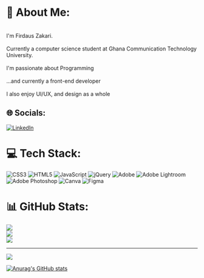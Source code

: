 # 💫 About Me:

<br>I'm Firdaus Zakari.</br> 
<br>Currently a computer science student at Ghana Communication Technology University.</br>
<br>I'm passionate about Programming</br>
<br>...and currently a front-end developer</br>
<br>I also enjoy UI/UX, and design as a whole</br>


## 🌐 Socials:
[![LinkedIn](https://img.shields.io/badge/LinkedIn-%230077B5.svg?logo=linkedin&logoColor=white)](https://www.linkedin.com/public-profile/settings)

# 💻 Tech Stack:
![CSS3](https://img.shields.io/badge/css3-%231572B6.svg?style=for-the-badge&logo=css3&logoColor=white) ![HTML5](https://img.shields.io/badge/html5-%23E34F26.svg?style=for-the-badge&logo=html5&logoColor=white) ![JavaScript](https://img.shields.io/badge/javascript-%23323330.svg?style=for-the-badge&logo=javascript&logoColor=%23F7DF1E) ![jQuery](https://img.shields.io/badge/jquery-%230769AD.svg?style=for-the-badge&logo=jquery&logoColor=white) ![Adobe](https://img.shields.io/badge/adobe-%23FF0000.svg?style=for-the-badge&logo=adobe&logoColor=white) ![Adobe Lightroom](https://img.shields.io/badge/Adobe%20Lightroom-31A8FF.svg?style=for-the-badge&logo=Adobe%20Lightroom&logoColor=white) ![Adobe Photoshop](https://img.shields.io/badge/adobe%20photoshop-%2331A8FF.svg?style=for-the-badge&logo=adobe%20photoshop&logoColor=white) ![Canva](https://img.shields.io/badge/Canva-%2300C4CC.svg?style=for-the-badge&logo=Canva&logoColor=white) ![Figma](https://img.shields.io/badge/figma-%23F24E1E.svg?style=for-the-badge&logo=figma&logoColor=white)
# 📊 GitHub Stats:
![](https://github-readme-stats.vercel.app/api?username=jannattttt&theme=dark&hide_border=false&include_all_commits=false&count_private=false)<br/>
![](https://github-readme-streak-stats.herokuapp.com/?user=jannattttt&theme=dark&hide_border=false)<br/>
![](https://github-readme-stats.vercel.app/api/top-langs/?username=jannattttt&theme=dark&hide_border=false&include_all_commits=false&count_private=false&layout=compact)

---
[![](https://visitcount.itsvg.in/api?id=jannattttt&icon=0&color=0)](https://visitcount.itsvg.in)

<!-- Proudly created with GPRM ( https://gprm.itsvg.in ) -->

[![Anurag's GitHub stats](https://github-readme-stats.vercel.app/api?username=jannattttt)](https://github.com/anuraghazra/github-readme-stats)
